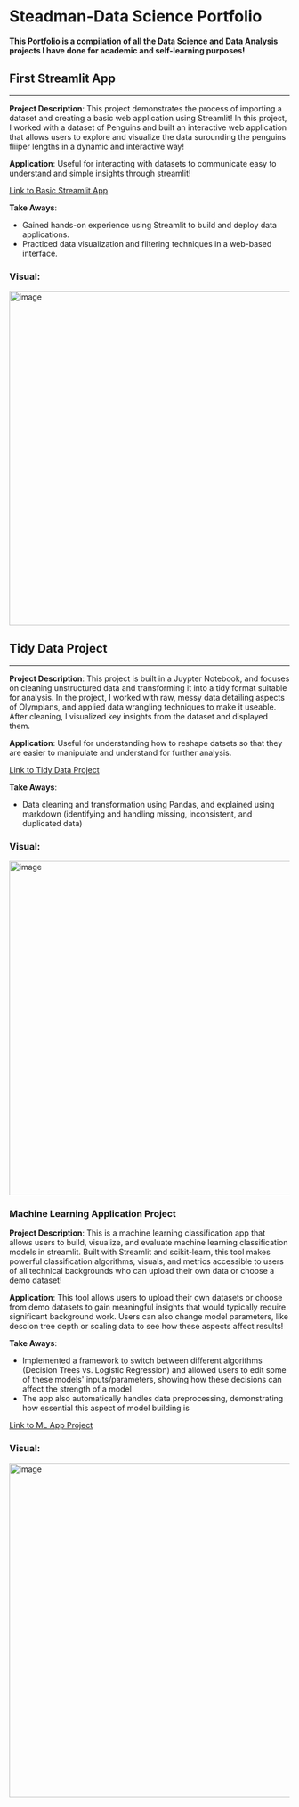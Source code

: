 # Steadman-Data Science Portfolio

**This Portfolio is a compilation of all the Data Science and Data Analysis projects I have done for academic and self-learning purposes!**

## First Streamlit App 
---
**Project Description**: This project demonstrates the process of importing a dataset and creating a basic web application using Streamlit! In this project, I worked with a dataset of Penguins and built an interactive web application that allows users to explore and visualize the data surounding the penguins fliiper lengths in a dynamic and interactive way!

**Application**: Useful for interacting with datasets to communicate easy to understand and simple insights through streamlit!

[Link to Basic Streamlit App](https://github.com/wsteadman/Steadman-Data-Science-Portfolio/blob/main/Basic-streamlit-app/main.py)

**Take Aways**:
- Gained hands-on experience using Streamlit to build and deploy data applications.
- Practiced data visualization and filtering techniques in a web-based interface.

### Visual:
<img src="https://github.com/user-attachments/assets/abd61c90-b9ad-43fc-8f13-fe45be483baa" alt="image" width="600" />


## Tidy Data Project
---
**Project Description**: This project is built in a Juypter Notebook, and focuses on cleaning unstructured data and transforming it into a tidy format suitable for analysis. In the project, I worked with raw, messy data detailing aspects of Olympians, and applied data wrangling techniques to make it useable. After cleaning, I visualized key insights from the dataset and displayed them.

**Application**: Useful for understanding how to reshape datsets so that they are easier to manipulate and understand for further analysis.

[Link to Tidy Data Project](https://github.com/wsteadman/Steadman-Data-Science-Portfolio/blob/main/Tidy%20Data%20Project/Olympians.ipynb)

**Take Aways**:
- Data cleaning and transformation using Pandas, and explained using markdown (identifying and handling missing, inconsistent, and duplicated data)

### Visual: 
<img src="https://github.com/user-attachments/assets/1f665d80-1f3b-4a10-aee4-3b8c4ec176fb" alt="image" width="600" />


### Machine Learning Application Project
**Project Description**:
This is a machine learning classification app that allows users to build, visualize, and evaluate machine learning classification models in streamlit. Built with Streamlit and scikit-learn, this tool makes powerful classification algorithms, visuals, and metrics accessible to users of all technical backgrounds who can upload their own data or choose a demo dataset!

**Application**: This tool allows users to upload their own datasets or choose from demo datasets to gain meaningful insights that would typically require significant background work. Users can also change model parameters, like descion tree depth or scaling data to see how these aspects affect results!

**Take Aways**:
- Implemented a framework to switch between different algorithms (Decision Trees vs. Logistic Regression) and allowed users to edit some of these models' inputs/parameters, showing how these decisions can affect the strength of a model
- The app also automatically handles data preprocessing, demonstrating how essential this aspect of model building is

[Link to ML App Project]()

### Visual:
<img src="https://github.com/user-attachments/assets/456be642-4d39-41e0-91d4-681a503e593c" alt="image" width="600" />

